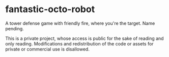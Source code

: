 # fantastic-octo-robot

A tower defense game with friendly fire, where you're the target.
Name pending.

This is a private project, whose access is public for the sake of reading and only reading. Modifications and redistribution of the code or assets
for private or commercial use is disallowed.